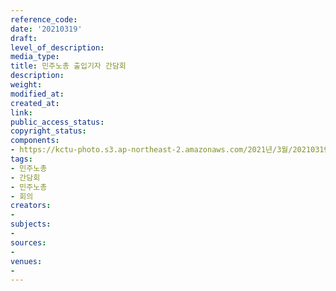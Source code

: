 ```yaml
---
reference_code: 
date: '20210319'
draft: 
level_of_description: 
media_type: 
title: 민주노총 출입기자 간담회
description: 
weight: 
modified_at: 
created_at: 
link: 
public_access_status: 
copyright_status: 
components:
- https://kctu-photo.s3.ap-northeast-2.amazonaws.com/2021년/3월/20210319-민주노총+출입기자+간담회_민주노총_간담회_민주노총_회의/_1DX0023.jpg
tags:
- 민주노총
- 간담회
- 민주노총
- 회의
creators:
- 
subjects:
- 
sources:
- 
venues:
- 
---
```

